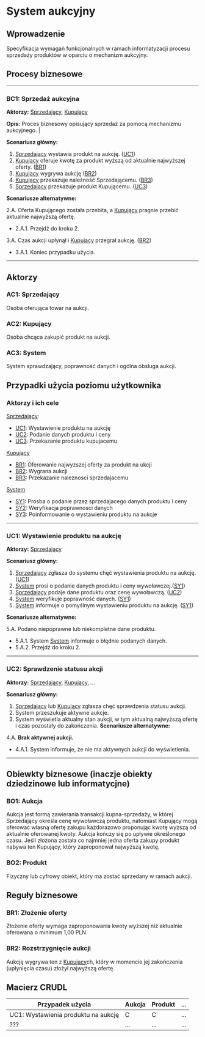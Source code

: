 # System aukcyjny

## Wprowadzenie

Specyfikacja wymagań funkcjonalnych w ramach informatyzacji procesu sprzedaży produktów w oparciu o mechanizm aukcyjny. 

## Procesy biznesowe

---
<a id="bc1"></a>
### BC1: Sprzedaż aukcyjna 

**Aktorzy:** [Sprzedający](#ac1), [Kupujący](#ac2)

**Opis:** Proces biznesowy opisujący sprzedaż za pomocą mechanizmu aukcyjnego. |

**Scenariusz główny:**
1. [Sprzedający](#ac1) wystawia produkt na aukcję. ([UC1](#uc1))
2. [Kupujący](#ac2) oferuje kwotę za produkt wyższą od aktualnie najwyższej oferty. ([BR1](#br1))
3. [Kupujący](#ac2) wygrywa aukcję ([BR2](#br2))
4. [Kupujący](#ac2) przekazuje należność Sprzedającemu. ([BR3](#br3))
5. [Sprzedający](#ac1) przekazuje produkt Kupującemu. ([UC3](#uc3))

**Scenariusze alternatywne:** 

2.A. Oferta Kupującego została przebita, a [Kupujący](#ac2) pragnie przebić aktualnie najwyższą ofertę.
* 2.A.1. Przejdź do kroku 2.

3.A. Czas aukcji upłynął i [Kupujący](#ac2) przegrał aukcję. ([BR2](#br2))
* 3.A.1. Koniec przypadku użycia.

---

## Aktorzy

<a id="ac1"></a>
### AC1: Sprzedający

Osoba oferująca towar na aukcji.

<a id="ac2"></a>
### AC2: Kupujący

Osoba chcąca zakupić produkt na aukcji.

<a id="ac3"></a>
### AC3: System

System sprawdzający, poprawność danych i ogólna obsluga aukcji.

## Przypadki użycia poziomu użytkownika

### Aktorzy i ich cele

[Sprzedający](#ac1):
* [UC1](#uc1): Wystawienie produktu na aukcję
* [UC2](#uc2): Podanie danych produktu i ceny
* [UC3](#uc3): Przekazanie produktu kupujacemu

[Kupujący](#ac2)
* [BR1](#br1): Oferowanie najwyzszej oferty za produkt na ukcji
* [BR2](#br2): Wygrana aukcji
* [BR3](#br3): Przekazanie naleznosci sprzedajacemu


[System](#ac3)
* [SY1](#sy1): Prosba o podanie przez sprzedajacego danych produktu i ceny
* [SY2](#sy2): Weryfikacja poprawnosci danych
* [SY3](#sy3): Poinformowanie o wystawieniu produktu na aukcje
---
<a id="uc1"></a>
### UC1: Wystawienie produktu na aukcję

**Aktorzy:** [Sprzedający](#ac1)

**Scenariusz główny:**
1. [Sprzedający](#ac1) zgłasza do systemu chęć wystawienia produktu na aukcję.   ([UC1](#uc1))
2. [System](#ac3) prosi o podanie danych produktu i ceny wywoławczej.([SY1](#sy1))
3. [Sprzedający](#ac1) podaje dane produktu oraz cenę wywoławczą. ([UC2](#uc2))
4. [System](#ac3) weryfikuje poprawność danych. ([SY1](#sy1))
5. [System](#ac3) informuje o pomyślnym wystawieniu produktu na aukcję. ([SY1](#sy1))

**Scenariusze alternatywne:** 

5.A. Podano niepoprawne lub niekompletne dane produktu.
* 5.A.1. System [System](#ac3) informuje o błędnie podanych danych.
* 5.A.2. Przejdź do kroku 2.

---

<a id="uc2"></a>
### UC2: Sprawdzenie statusu akcji

**Aktorzy:** [Sprzedający](#ac1), [Kupujący](#ac2), ...

**Scenariusz główny:**
1. [Sprzedający](#ac1) lub [Kupujący](#ac2) zgłasza chęć sprawdzenia statusu aukcji.
2. System przeszukuje aktywne aukcje.
3. System wyświetla aktualny stan aukcji, w tym aktualną najwyższą ofertę i czas pozostały do zakończenia.
**Scenariusze alternatywne:** 

4.A. **Brak aktywnej aukcji.**
   * 4.A.1. System informuje, że nie ma aktywnych aukcji do wyświetlenia.

---

## Obiewkty biznesowe (inaczje obiekty dziedzinowe lub informatycjne)

### BO1: Aukcja

Aukcja jest formą zawierania transakcji kupna-sprzedaży, w której Sprzedający określa cenę wywoławczą produktu, natomiast Kupujący mogą oferować własną ofertę zakupu każdorazowo proponując kwotę wyższą od aktualnie oferowanej kwoty. Aukcja kończy się po upływie określonego czasu. Jeśli złożona została co najmniej jedna oferta zakupy produkt nabywa ten Kupujący, który zaproponował najwyższą kwotę. 

### BO2: Produkt

Fizyczny lub cyfrowy obiekt, który ma zostać sprzedany w ramach aukcji.

## Reguły biznesowe

<a id="br1"></a>
### BR1: Złożenie oferty

Złożenie oferty wymaga zaproponowania kwoty wyższej niż aktualnie oferowana o minimum 1,00 PLN.


<a id="br2"></a>
### BR2: Rozstrzygnięcie aukcji

Aukcję wygrywa ten z [Kupujący](#ac2)ch, który w momencie jej zakończenia (upłynięcia czasu) złożył najwyższą ofertę.

## Macierz CRUDL


| Przypadek użycia                                  | Aukcja | Produkt | ... |
| ------------------------------------------------- | ------ | ------- | --- |
| UC1: Wystawienia produktu na aukcję               |    C   |    C    | ... |
| ???                                               |  ...   |  ...    | ... |


